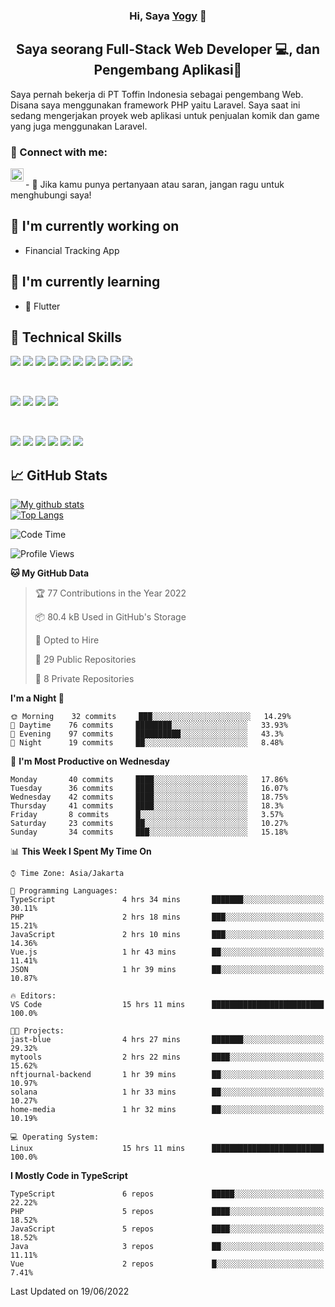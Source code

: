 <h3 align="center">
Hi, Saya <a href="#" target="_blank" rel="noreferrer">Yogy</a> 👋
</h3>

<h2 align="center">
Saya seorang Full-Stack Web Developer 💻, dan Pengembang Aplikasi📱
</h2>

Saya pernah bekerja di PT Toffin Indonesia sebagai pengembang Web. Disana saya menggunakan framework PHP yaitu Laravel. Saya saat ini sedang mengerjakan proyek web aplikasi untuk penjualan komik dan game yang juga menggunakan Laravel.

### 🤝 Connect with me:

<a href="https://www.linkedin.com/in/yogyphang/"><img align="left" src="https://raw.githubusercontent.com/yushi1007/yushi1007/main/images/linkedin.svg" alt="Nothing628 | LinkedIn" width="21px"/></a>
<!-- <a href="https://instagram.com/yushi.95"><img align="left" src="https://raw.githubusercontent.com/yushi1007/yushi1007/main/images/instagram.svg" alt="Nothing628 | Instagram" width="21px"/></a> -->
</br>
- 💬 Jika kamu punya pertanyaan atau saran, jangan ragu untuk menghubungi saya!

## 🔭 I'm currently working on

- Financial Tracking App

## 🌱 I'm currently learning

- 📱 Flutter

## 💼 Technical Skills

![](https://img.shields.io/badge/Code-Vue-informational?style=flat&logo=vue.js&color=4FC08D)
![](https://img.shields.io/badge/Code-React-informational?style=flat&logo=react&color=61DAFB)
![](https://img.shields.io/badge/Code-Redux-informational?style=flat&logo=Redux&color=764ABC)
![](https://img.shields.io/badge/Code-JavaScript-informational?style=flat&logo=JavaScript&color=F7DF1E)
![](https://img.shields.io/badge/Code-Typescript-informational?style=flat&logo=TypeScript&color=3178C6)
![](https://img.shields.io/badge/Code-HTML5-informational?style=flat&logo=HTML5&color=E34F26)
![](https://img.shields.io/badge/Code-PostgreSQL-informational?style=flat&logo=PostgreSQL&color=336791)
![](https://img.shields.io/badge/Code-SQLite-informational?style=flat&logo=SQLite&color=003B57)
![](https://img.shields.io/badge/Code-PHP-informational?style=flat&logo=php&color=777BB4)
![](https://img.shields.io/badge/Code-CSharp-informational?style=flat&logo=C%20Sharp&color=239120)

</br>

![](https://img.shields.io/badge/Style-Bootstrap-informational?style=flat&logo=Bootstrap&color=7952B3)
![](https://img.shields.io/badge/Style-CSS3-informational?style=flat&logo=CSS3&color=1572B6)
![](https://img.shields.io/badge/Style-styled--components-informational?style=flat&logo=styled-components&color=DB7093)
![](https://img.shields.io/badge/Style-Material--UI-informational?style=flat&logo=Material-UI&color=0081CB)


</br>

![](https://img.shields.io/badge/Tools-Figma-informational?style=flat&logo=Figma&color=F24E1E)
![](https://img.shields.io/badge/Tools-NPM-informational?style=flat&logo=NPM&color=CB3837)
![](https://img.shields.io/badge/Tools-Yarn-informational?style=flat&logo=Yarn&color=2C8EBB)
![](https://img.shields.io/badge/Tools-Postman-informational?style=flat&logo=Postman&color=FF6C37)
![](https://img.shields.io/badge/Tools-Git-informational?style=flat&logo=Git&color=F05032)
![](https://img.shields.io/badge/Tools-GitHub-informational?style=flat&logo=GitHub&color=181717)

## 📈 GitHub Stats 

[![My github stats](https://github-readme-stats.vercel.app/api?username=nothing628)](https://github.com/nothing628)
</br>
[![Top Langs](https://github-readme-stats.vercel.app/api/top-langs/?username=nothing628)](https://github.com/nothing628)
</br>

<!--START_SECTION:waka-->
![Code Time](http://img.shields.io/badge/Code%20Time-0%20secs-blue)

![Profile Views](http://img.shields.io/badge/Profile%20Views-0-blue)

**🐱 My GitHub Data** 

> 🏆 77 Contributions in the Year 2022
 > 
> 📦 80.4 kB Used in GitHub's Storage 
 > 
> 💼 Opted to Hire
 > 
> 📜 29 Public Repositories 
 > 
> 🔑 8 Private Repositories  
 > 
**I'm a Night 🦉** 

```text
🌞 Morning    32 commits     ███░░░░░░░░░░░░░░░░░░░░░░   14.29% 
🌆 Daytime    76 commits     ████████░░░░░░░░░░░░░░░░░   33.93% 
🌃 Evening    97 commits     ██████████░░░░░░░░░░░░░░░   43.3% 
🌙 Night      19 commits     ██░░░░░░░░░░░░░░░░░░░░░░░   8.48%

```
📅 **I'm Most Productive on Wednesday** 

```text
Monday       40 commits     ████░░░░░░░░░░░░░░░░░░░░░   17.86% 
Tuesday      36 commits     ████░░░░░░░░░░░░░░░░░░░░░   16.07% 
Wednesday    42 commits     ████░░░░░░░░░░░░░░░░░░░░░   18.75% 
Thursday     41 commits     ████░░░░░░░░░░░░░░░░░░░░░   18.3% 
Friday       8 commits      █░░░░░░░░░░░░░░░░░░░░░░░░   3.57% 
Saturday     23 commits     ██░░░░░░░░░░░░░░░░░░░░░░░   10.27% 
Sunday       34 commits     ███░░░░░░░░░░░░░░░░░░░░░░   15.18%

```


📊 **This Week I Spent My Time On** 

```text
⌚︎ Time Zone: Asia/Jakarta

💬 Programming Languages: 
TypeScript               4 hrs 34 mins       ███████░░░░░░░░░░░░░░░░░░   30.11% 
PHP                      2 hrs 18 mins       ███░░░░░░░░░░░░░░░░░░░░░░   15.21% 
JavaScript               2 hrs 10 mins       ███░░░░░░░░░░░░░░░░░░░░░░   14.36% 
Vue.js                   1 hr 43 mins        ██░░░░░░░░░░░░░░░░░░░░░░░   11.41% 
JSON                     1 hr 39 mins        ██░░░░░░░░░░░░░░░░░░░░░░░   10.87%

🔥 Editors: 
VS Code                  15 hrs 11 mins      █████████████████████████   100.0%

🐱‍💻 Projects: 
jast-blue                4 hrs 27 mins       ███████░░░░░░░░░░░░░░░░░░   29.32% 
mytools                  2 hrs 22 mins       ████░░░░░░░░░░░░░░░░░░░░░   15.62% 
nftjournal-backend       1 hr 39 mins        ██░░░░░░░░░░░░░░░░░░░░░░░   10.97% 
solana                   1 hr 33 mins        ██░░░░░░░░░░░░░░░░░░░░░░░   10.27% 
home-media               1 hr 32 mins        ██░░░░░░░░░░░░░░░░░░░░░░░   10.19%

💻 Operating System: 
Linux                    15 hrs 11 mins      █████████████████████████   100.0%

```

**I Mostly Code in TypeScript** 

```text
TypeScript               6 repos             █████░░░░░░░░░░░░░░░░░░░░   22.22% 
PHP                      5 repos             ████░░░░░░░░░░░░░░░░░░░░░   18.52% 
JavaScript               5 repos             ████░░░░░░░░░░░░░░░░░░░░░   18.52% 
Java                     3 repos             ██░░░░░░░░░░░░░░░░░░░░░░░   11.11% 
Vue                      2 repos             █░░░░░░░░░░░░░░░░░░░░░░░░   7.41%

```



 Last Updated on 19/06/2022
<!--END_SECTION:waka-->

<!--
Saya 
I love the entire process of developing creative websites. I love the challenge of finding caches and spending time to meet new people. Learning how people hide things and where people are likely to look.

**nothing628/nothing628** is a ✨ _special_ ✨ repository because its `README.md` (this file) appears on your GitHub profile.

Here are some ideas to get you started:

- 🔭 I’m currently working on ...
- 🌱 I’m currently learning ...
- 👯 I’m looking to collaborate on ...
- 🤔 I’m looking for help with ...
- 💬 Ask me about ...
- 📫 How to reach me: ...
- 😄 Pronouns: ...
- ⚡ Fun fact: ...
-->

